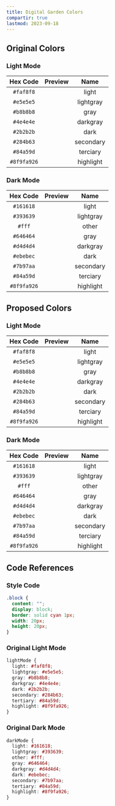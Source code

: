 ```yaml
---
title: Digital Garden Colors
compartir: true
lastmod: 2023-09-18
---
```

## Original Colors

### Light Mode

|  Hex Code   |                             Preview                              |   Name    |
|:-----------:|:----------------------------------------------------------------:|:---------:|
|  `#faf8f8`  |  <span class="block" style="background-color: #faf8f8;"></span>  |   light   |
|  `#e5e5e5`  |  <span class="block" style="background-color: #e5e5e5;"></span>  | lightgray |
|  `#b8b8b8`  |  <span class="block" style="background-color: #b8b8b8;"></span>  |   gray    |
|  `#4e4e4e`  |  <span class="block" style="background-color: #4e4e4e;"></span>  | darkgray  |
|  `#2b2b2b`  |  <span class="block" style="background-color: #2b2b2b;"></span>  |   dark    |
|  `#284b63`  |  <span class="block" style="background-color: #284b63;"></span>  | secondary |
|  `#84a59d`  |  <span class="block" style="background-color: #84a59d;"></span>  | terciary  |
| `#8f9fa926` | <span class="block" style="background-color: #8f9fa926;"></span> | highlight |

### Dark Mode

| Hex Code  |                             Preview                              |   Name    |
| :-------: | :--------------------------------------------------------------: | :-------: |
|  `#161618`  |  <span class="block" style="background-color: #161618;"></span>  |   light   |
|  `#393639`  |  <span class="block" style="background-color: #393639;"></span>  | lightgray |
|   `#fff`    |   <span class="block" style="background-color: #fff;"></span>    |   other   |
|  `#646464`  |  <span class="block" style="background-color: #646464;"></span>  |   gray    |
|  `#d4d4d4`  |  <span class="block" style="background-color: #d4d4d4;"></span>  | darkgray  |
|  `#ebebec`  |  <span class="block" style="background-color: #ebebec;"></span>  |   dark    |
|  `#7b97aa`  |  <span class="block" style="background-color: #7b97aa;"></span>  | secondary |
|  `#84a59d`  |  <span class="block" style="background-color: #84a59d;"></span>  | terciary  |
| `#8f9fa926` | <span class="block" style="background-color: #8f9fa926;"></span> | highlight |

## Proposed Colors

### Light Mode

| Hex Code  |                             Preview                              |   Name    |
| :-------: | :--------------------------------------------------------------: | :-------: |
|  `#faf8f8`  |  <span class="block" style="background-color: #faf8f8;"></span>  |   light   |
|  `#e5e5e5`  |  <span class="block" style="background-color: #e5e5e5;"></span>  | lightgray |
|  `#b8b8b8`  |  <span class="block" style="background-color: #b8b8b8;"></span>  |   gray    |
|  `#4e4e4e`  |  <span class="block" style="background-color: #4e4e4e;"></span>  | darkgray  |
|  `#2b2b2b`  |  <span class="block" style="background-color: #2b2b2b;"></span>  |   dark    |
|  `#284b63`  |  <span class="block" style="background-color: #284b63;"></span>  | secondary |
|  `#84a59d`  |  <span class="block" style="background-color: #84a59d;"></span>  | terciary  |
| `#8f9fa926` | <span class="block" style="background-color: #8f9fa926;"></span> | highlight |

### Dark Mode

| Hex Code  |                             Preview                              |   Name    |
| :-------: | :--------------------------------------------------------------: | :-------: |
|  `#161618`  |  <span class="block" style="background-color: #161618;"></span>  |   light   |
|  `#393639`  |  <span class="block" style="background-color: #393639;"></span>  | lightgray |
|   `#fff`    |   <span class="block" style="background-color: #fff;"></span>    |   other   |
|  `#646464`  |  <span class="block" style="background-color: #646464;"></span>  |   gray    |
|  `#d4d4d4`  |  <span class="block" style="background-color: #d4d4d4;"></span>  | darkgray  |
|  `#ebebec`  |  <span class="block" style="background-color: #ebebec;"></span>  |   dark    |
|  `#7b97aa`  |  <span class="block" style="background-color: #7b97aa;"></span>  | secondary |
|  `#84a59d`  |  <span class="block" style="background-color: #84a59d;"></span>  | terciary  |
| `#8f9fa926` | <span class="block" style="background-color: #8f9fa926;"></span> | highlight |

## Code References

### Style Code

```css
.block {
  content: "";
  display: block;
  border: solid cyan 1px;
  width: 20px;
  height: 20px;
}
```

### Original Light Mode

```css
lightMode {
  light: #faf8f8;
  lightgray: #e5e5e5;
  gray: #b8b8b8;
  darkgray: #4e4e4e;
  dark: #2b2b2b;
  secondary: #284b63;
  tertiary: #84a59d;
  highlight: #8f9fa926;
}
```

### Original Dark Mode

```css
darkMode {
  light: #161618;
  lightgray: #393639;
  other: #fff;
  gray: #646464;
  darkgray: #d4d4d4;
  dark: #ebebec;
  secondary: #7b97aa;
  tertiary: #84a59d;
  highlight: #8f9fa926;
}
```
